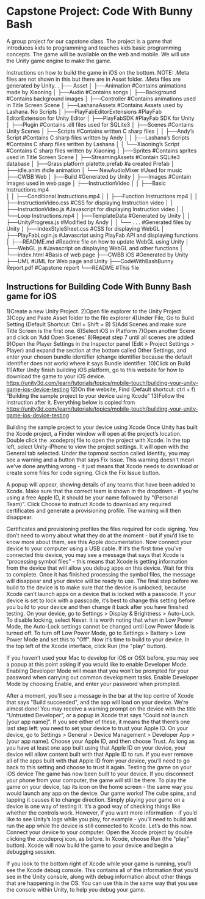 # Capstone Project: Code With Bunny Bash
A group project for our capstone class. The project is a game that introduces kids to programming and teaches kids basic programming concepts. The game will be available on the web and mobile. We will use the Unity game engine to make the game.


Instructions on how to build the game in iOS on the bottom.
NOTE: .Meta files are not shown in this but there are in Asset folder. .Meta files are generated by Unity.
.
├── Asset
│	├──Animation			#Contains animations made by Xiaoning
│	├──Audio				#Contains songs
│	├──Background			#Contains background images
│	├──Controller			#Contains animations used in Title Screen Scene
│	├──LashanaAssets			#Contains Assets used by Lashana. No Scripts
│	├──PlayFabEditorExtensions		#PlayFab EditorExtension for Unity Editor
│	├──PlayFabSDK			#PlayFab SDK for Unity
│	├──Plugin				#Contains .dll files used for SQLite3
│	├──Scenes				#Contains Unity Scenes
│	├──Scripts				#Contains written C sharp files
│	│	├──Andy’s Script		#Contains C sharp files written by Andy
│	│	├──Lashana’s Scripts		#Contains C sharp files written by Lashana
│	│	└──Xiaoning’s Script		#Contains C sharp files written by Xiaoning
│	├──Sprites				#Contains sprites used in Title Screen Scene
│	├──StreamingAssets			#Contain SQLite3 database
│	├──Grass platform platette.prefab 	#a created Prefab
│	├──idle.anim			#idle animation
│	└── NewAudioMixer			#Used for music
├──CWBB Web
│	├──Build				#Generated by Unity
│	├──Images				#Contain Images used in web page
│	├──InstructionVideo
│	│	├──Basic Instructions.mp4	
│	│	├──Conditional Instructions.mp4
│	│	├──Function Instructions.mp4
│	│	├──InstructionVideo.css		#CSS for displaying Instruction video
│	│	├──InstructionVideo.js		#Javascript for displaying Instruction video
│	│	└──Loop Instructions.mp4
│	├──TemplateData			            #Generated by Unity
│	│	├──UnityProgress.js		            #Modified by Andy
│	│	└── . . .				#Generated files by Unity
│	├──IndexStyleSheet.css			#CSS for displaying WebGL
│	├──PlayFabLogin.js			            #Javascript using PlayFab API and displaying functions
│	├──README.md				#Readme file on how to update WebGL using Unity
│	├──WebGL.js				#Javascript on displaying WebGL and other functions
│	└──index.html				#Basis of web page
├──CWBB iOS					#Generated by Unity
├──UML					            #UML for Web page and Unity
├──CodeWithBashBunny Report.pdf		            #Capstone report
└──README					            #This file

## Instructions for Building Code With Bunny Bash game for iOS

1)Create a new Unity Project.
2)Open file explorer to the Unity Project
3)Copy and Paste Asset folder to the file explorer
4)Under File, Go to Build Setting (Default Shortcut: Ctrl + Shift + B)
5)Add Scenes and make sure Title Screen is the first one.
6)Select iOS in Platform
7)Open another Scene and click on ‘Add Open Scenes’
8)Repeat step 7 until all scenes are added
9)Open the Player Settings in the Inspector panel (Edit > Project Settings > Player) and expand the section at the bottom called Other Settings, and enter your chosen bundle identifier (change identifier because the default identifier does not work) where it says Bundle identifier.
10)Click on Build 
11)After Unity finish building iOS platform, go to this website for how to download the game to your iOS device.
https://unity3d.com/learn/tutorials/topics/mobile-touch/building-your-unity-game-ios-device-testing
12)On the website, Find (Default shortcut: ctrl + f) “Building the sample project to your device using Xcode” 
13)Follow the instruction after it. Everything below is copied from 
https://unity3d.com/learn/tutorials/topics/mobile-touch/building-your-unity-game-ios-device-testing

Building the sample project to your device using Xcode
Once Unity has built the Xcode project, a Finder window will open at the project’s location.
Double click the .xcodeproj file to open the project with Xcode.
In the top left, select Unity-iPhone to view the project settings. It will open with the General tab selected.
Under the topmost section called Identity, you may see a warning and a button that says Fix Issue. This warning doesn’t mean we’ve done anything wrong - it just means that Xcode needs to download or create some files for code signing.
Click the Fix Issue button.

A popup will appear, showing details of any teams that have been added to Xcode.
Make sure that the correct team is shown in the dropdown - if you’re using a free Apple ID, it should be your name followed by "(Personal Team)".
Click Choose to instruct Xcode to download any required certificates and generate a provisioning profile. The warning will then disappear.

Certificates and provisioning profiles the files required for code signing. You don’t need to worry about what they do at the moment - but if you’d like to know more about them, see this Apple documentation.
Now connect your device to your computer using a USB cable. If it’s the first time you’ve connected this device, you may see a message that says that Xcode is "processing symbol files" - this means that Xcode is getting information from the device that will allow you debug apps on this device. Wait for this to complete. Once it has finished processing the symbol files, the message will disappear and your device will be ready to use.
The final step before we build to the device is to make sure that the device is unlocked, because Xcode can’t launch apps on a device that is locked with a passcode. If your device is set to lock with a passcode, it’s best to change this setting before you build to your device and then change it back after you have finished testing.
On your device, go to Settings > Display & Brightness > Auto-Lock.
To disable locking, select Never.
It is worth noting that when in Low Power Mode, the Auto-Lock settings cannot be changed until Low Power Mode is turned off.
To turn off Low Power Mode, go to Settings > Battery > Low Power Mode and set this to "Off".
Now it’s time to build to your device.
In the top left of the Xcode interface, click Run (the "play" button).

If you haven’t used your Mac to develop for iOS or OSX before, you may see a popup at this point asking if you would like to enable Developer Mode. Enabling Developer Mode will mean that you won’t be prompted for your password when carrying out common development tasks.
Enable Developer Mode by choosing Enable, and enter your password when prompted.

After a moment, you’ll see a message in the bar at the top centre of Xcode that says "Build succeeded", and the app will load on your device. We’re almost done!
You may receive a warning prompt on the device with the title "Untrusted Developer", or a popup in Xcode that says “Could not launch [your app name]”. If you see either of these, it means the that there’s one last step left: you need to set your device to trust your Apple ID.
On your device, go to Settings > General > Device Management > Developer App > [your app name].
Choose your Apple ID, and then choose Trust.
As long as you have at least one app built using that Apple ID on your device, your device will allow content built with that Apple ID to run. If you ever remove all of the apps built with that Apple ID from your device, you’ll need to go back to this setting and choose to trust it again.
Testing the game on your iOS device
The game has now been built to your device. If you disconnect your phone from your computer, the game will still be there. To play the game on your device, tap its icon on the home screen - the same way you would launch any app on the device.
Our game works! The cube spins, and tapping it causes it to change direction.
Simply playing your game on a device is one way of testing it. It’s a good way of checking things like whether the controls work. However, if you want more information - if you’d like to see Unity’s logs while you play, for example - you’ll need to build and run the app while the device is still connected to Xcode.
Let’s do this now.
Connect your device to your computer.
Open the Xcode project by double clicking the .xcodeproj icon, as before.
In Xcode, choose Run (the "play" button).
Xcode will now build the game to your device and begin a debugging session.

If you look to the bottom right of Xcode while your game is running, you’ll see the Xcode debug console. This contains all of the information that you’d see in the Unity console, along with debug information about other things that are happening in the OS. You can use this in the same way that you use the console within Unity, to help you debug your game.


